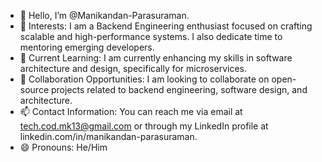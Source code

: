 - 👋 Hello, I’m @Manikandan-Parasuraman.
- 👀 Interests: I am a Backend Engineering enthusiast focused on crafting scalable and high-performance systems. I also dedicate time to mentoring emerging developers.
- 🌱 Current Learning: I am currently enhancing my skills in software architecture and design, specifically for microservices.
- 💞️ Collaboration Opportunities: I am looking to collaborate on open-source projects related to backend engineering, software design, and architecture.
- 📫 Contact Information: You can reach me via email at tech.cod.mk13@gmail.com or through my LinkedIn profile at linkedin.com/in/manikandan-parasuraman.
- 😄 Pronouns: He/Him

<!---
Manikandan-Parasuraman/Manikandan-Parasuraman is a ✨ special ✨ repository because its `README.md` (this file) appears on your GitHub profile.
You can click the Preview link to take a look at your changes.
--->
